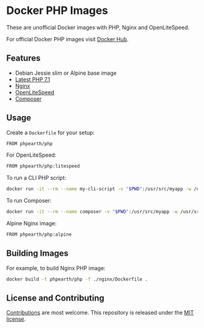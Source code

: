 # Docker PHP Images

These are unofficial Docker images with PHP, Nginx and OpenLiteSpeed.

For official Docker PHP images visit [Docker Hub](https://hub.docker.com/_/php/).

## Features

* Debian Jessie slim or Alpine base image
* [Latest PHP 7.1](https://php.net)
* [Nginx](https://nginx.org/)
* [OpenLiteSpeed](http://open.litespeedtech.com/)
* [Composer](https://getcomposer.org)

## Usage

Create a `Dockerfile` for your setup:

```bash
FROM phpearth/php
```

For OpenLiteSpeed:

```bash
FROM phpearth/php:litespeed
```

To run a CLI PHP script:

```bash
docker run -it --rm --name my-cli-script -v "$PWD":/usr/src/myapp -w /usr/src/myapp phpearth/php php script.php
```

To run Composer:

```bash
docker run -it --rm --name composer -v "$PWD":/usr/src/myapp -w /usr/src/myapp phpearth/php composer
```

Alpine Nginx image:

```bash
FROM phpearth/php:alpine
```

## Building Images

For example, to build Nginx PHP image:

```bash
docker build -t phpearth/php -f ./nginx/Dockerfile .
```

## License and Contributing

[Contributions](https://github.com/php-earth/docker-php/blob/master/CONTRIBUTING.md) are most welcome. This repository is released under the [MIT license](https://github.com/php-earth/docker-php/blob/master/LICENSE).
